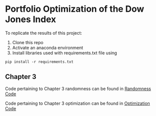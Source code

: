 # Portfolio Optimization of the Dow Jones Index

To replicate the results of this project:
1. Clone this repo
2. Activate an anaconda environment 
3. Install libraries used with requirements.txt file using

```
pip install -r requirements.txt
```

## Chapter 3

Code pertaining to Chapter 3 randomness can be found in <a href= 'Markowitz/proof_randomness.py'>Randomness Code</a>

Code pertaining to Chapter 3 optimization can be found in <a href= 'Markowitz/01_checkpoint_SharpeAndMinimize.py'>Optimization Code</a>
